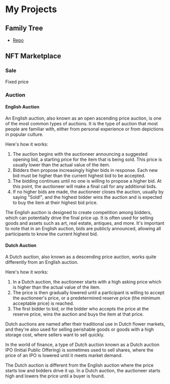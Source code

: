 # My Projects

## Family Tree

- [Repo](https://github.com/abhi3700/FamilyTree)

## NFT Marketplace

### Sale

Fixed price

### Auction

#### English Auction

An English auction, also known as an open ascending price auction, is one of the most common types of auctions. It is the type of auction that most people are familiar with, either from personal experience or from depictions in popular culture.

Here's how it works:

1. The auction begins with the auctioneer announcing a suggested opening bid, a starting price for the item that is being sold. This price is usually lower than the actual value of the item.
2. Bidders then propose increasingly higher bids in response. Each new bid must be higher than the current highest bid to be accepted.
3. The bidding continues until no one is willing to propose a higher bid. At this point, the auctioneer will make a final call for any additional bids.
4. If no higher bids are made, the auctioneer closes the auction, usually by saying "Sold!", and the highest bidder wins the auction and is expected to buy the item at their highest bid price.

The English auction is designed to create competition among bidders, which can potentially drive the final price up. It is often used for selling goods and assets such as art, real estate, antiques, and more. It's important to note that in an English auction, bids are publicly announced, allowing all participants to know the current highest bid.

#### Dutch Auction

A Dutch auction, also known as a descending price auction, works quite differently from an English auction.

Here's how it works:

1. In a Dutch auction, the auctioneer starts with a high asking price which is higher than the actual value of the item.
2. The price is then gradually lowered until a participant is willing to accept the auctioneer's price, or a predetermined reserve price (the minimum acceptable price) is reached.
3. The first bidder to bid, or the bidder who accepts the price at the reserve price, wins the auction and buys the item at that price.

Dutch auctions are named after their traditional use in Dutch flower markets, and they're also used for selling perishable goods or goods with a high storage cost, where sellers want to sell quickly.

In the world of finance, a type of Dutch auction known as a Dutch auction IPO (Initial Public Offering) is sometimes used to sell shares, where the price of an IPO is lowered until it meets market demand.

The Dutch auction is different from the English auction where the price starts low and bidders drive it up. In a Dutch auction, the auctioneer starts high and lowers the price until a buyer is found.
